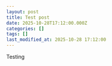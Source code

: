 ```yaml
---
layout: post
title: Test post
date: 2025-10-28T17:12:00.000Z
categories: []
tags: []
last_modified_at: 2025-10-28 17:12:00
---
```


Testing
